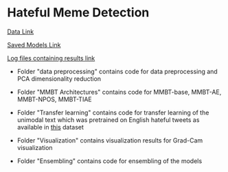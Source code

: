 # Hateful Meme Detection 



[Data Link](https://drive.google.com/drive/folders/1wVDc_gXxF-NaWqkWfk4Dnt-9bRzLFYCi?usp=sharing)

[Saved Models Link](https://drive.google.com/drive/folders/1wVDc_gXxF-NaWqkWfk4Dnt-9bRzLFYCi?usp=sharing)

[Log files containing results link](https://drive.google.com/drive/folders/1wVDc_gXxF-NaWqkWfk4Dnt-9bRzLFYCi?usp=sharing)

- Folder "data preprocessing" contains code for data preprocessing and PCA dimensionality reduction

- Folder "MMBT Architectures" contains code for MMBT-base, MMBT-AE, MMBT-NPOS, MMBT-TIAE

- Folder "Transfer learning" contains code for transfer learning of the unimodal text which was pretrained on English hateful tweets as available in [this](https://hasocfire.github.io/hasoc/2019/dataset.html) dataset

- Folder "Visualization" contains visualization results for Grad-Cam visualization

- Folder "Ensembling" contains code for ensembling of the models
